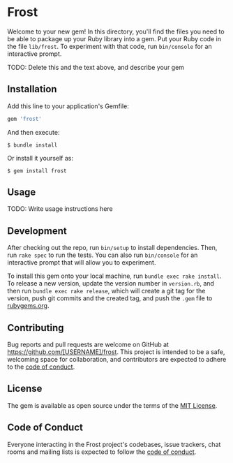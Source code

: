 # Frost

Welcome to your new gem! In this directory, you'll find the files you need to be able to package up your Ruby library into a gem. Put your Ruby code in the file `lib/frost`. To experiment with that code, run `bin/console` for an interactive prompt.

TODO: Delete this and the text above, and describe your gem

## Installation

Add this line to your application's Gemfile:

```ruby
gem 'frost'
```

And then execute:

    $ bundle install

Or install it yourself as:

    $ gem install frost

## Usage

TODO: Write usage instructions here

## Development

After checking out the repo, run `bin/setup` to install dependencies. Then, run `rake spec` to run the tests. You can also run `bin/console` for an interactive prompt that will allow you to experiment.

To install this gem onto your local machine, run `bundle exec rake install`. To release a new version, update the version number in `version.rb`, and then run `bundle exec rake release`, which will create a git tag for the version, push git commits and the created tag, and push the `.gem` file to [rubygems.org](https://rubygems.org).

## Contributing

Bug reports and pull requests are welcome on GitHub at https://github.com/[USERNAME]/frost. This project is intended to be a safe, welcoming space for collaboration, and contributors are expected to adhere to the [code of conduct](https://github.com/[USERNAME]/frost/blob/master/CODE_OF_CONDUCT.md).

## License

The gem is available as open source under the terms of the [MIT License](https://opensource.org/licenses/MIT).

## Code of Conduct

Everyone interacting in the Frost project's codebases, issue trackers, chat rooms and mailing lists is expected to follow the [code of conduct](https://github.com/[USERNAME]/frost/blob/master/CODE_OF_CONDUCT.md).
